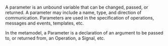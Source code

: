 A parameter is an unbound variable that can be changed, passed, or returned. A parameter may include a name, type, and direction of communication. Parameters are used in the specification of operations, messages and events, templates, etc.

In the metamodel, a Parameter is a declaration of an argument to be passed to, or returned from, an Operation, a Signal, etc.